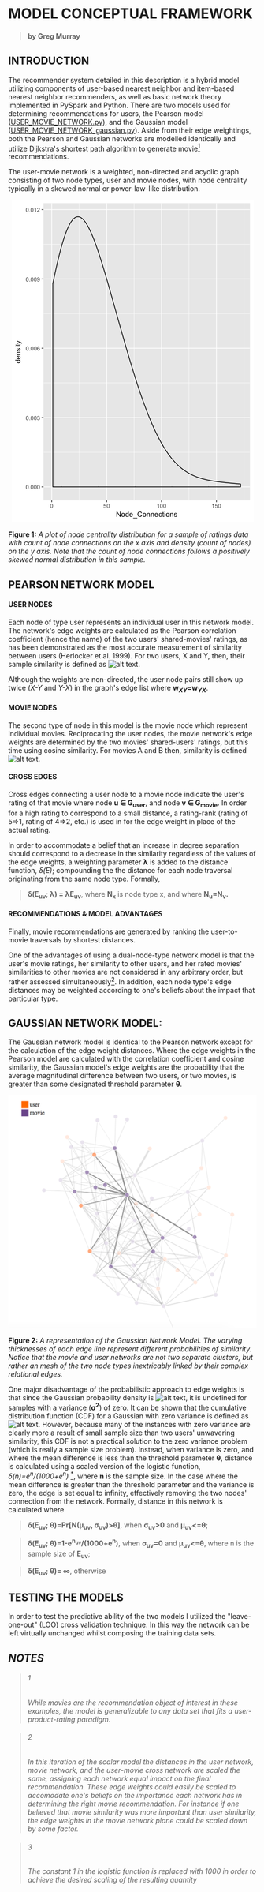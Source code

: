 
# MODEL CONCEPTUAL FRAMEWORK 
>#### **by Greg Murray**
## INTRODUCTION
The recommender system detailed in this description is a hybrid model utilizing components of user-based nearest neighbor and item-based nearest neighbor recommenders, as well as basic network theory implemented in PySpark and Python. There are two models used for determining recommendations for users, the Pearson model ([USER_MOVIE_NETWORK.py](https://github.com/GregMurray30/recommendation_engines/blob/master/USER_MOVIE_NETWORK.py)), and the Gaussian model ([USER_MOVIE_NETWORK_gaussian.py](https://github.com/GregMurray30/recommendation_engines/blob/master/USER_MOVIE_NETWORK_gaussian.py)). Aside from their edge weightings, both the Pearson  and Gaussian networks are modelled identically and
utilize Dijkstra's shortest path algorithm to generate movie[<sup>1</sup>](#1) recommendations.

The user-movie network is a weighted, non-directed and acyclic graph consisting of two node types, user and movie nodes, with node centrality typically in a skewed normal or power-law-like distribution.

<p align="center">
  <img src="https://github.com/GregMurray30/recommendation_engines/blob/master/visualizations/node_dist.png" title="Node Distribution">
 </p>
 
**Figure 1:** *A plot of node centrality distribution for a sample of ratings data with count of node connections on the x axis and density (count of nodes) on the y axis. Note that the count of node connections follows a positively skewed normal distribution in this sample.*

## PEARSON NETWORK MODEL
#### USER NODES
Each node of type user represents an individual user in this network model. The network's edge weights are
calculated as the Pearson correlation coefficient (hence the name) of the two users' shared-movies' ratings, as has been demonstrated as the most accurate measurement of similarity between users (Herlocker et al. 1999). For two users, X and Y, then, their sample similarity is defined as 
![alt text](https://wikimedia.org/api/rest_v1/media/math/render/svg/bd1ccc2979b0fd1c1aec96e386f686ae874f9ec0).

Although the weights are non-directed, the user node pairs still show up twice (*X-Y* and *Y-X*) 
in the graph's edge list where **w<sub>*XY*</sub>=w<sub>*YX*</sub>**.

#### MOVIE NODES
The second type of node in this model is the movie node which represent individual movies. Reciprocating the user nodes, the
movie network's edge weights are determined by the two movies' shared-users' ratings, but this time using cosine similarity. For movies A and B then, similarity is defined
![alt text](https://wikimedia.org/api/rest_v1/media/math/render/svg/1d94e5903f7936d3c131e040ef2c51b473dd071d).

#### CROSS EDGES
Cross edges connecting a user node to a movie node indicate the user's rating of that movie
where node **u ∈ G<sub>user</sub>**, and node **v ∈ G<sub>movie</sub>**. In order for a high rating 
to correspond to a small distance, a rating-rank (rating of 5=>1, rating of 4=>2, etc.) is used in for the edge weight in place of the actual rating.

In order to accommodate a belief that an increase in degree separation should correspond to 
a decrease in the similarity regardless of the values of the edge weights, a weighting 
parameter **λ** is added to the distance function, *δ(E)*; compounding the the distance for each node traversal originating from the same node type. Formally, 
  
  > **δ(E<sub>uv</sub>; λ) = λE<sub>uv</sub>**, where **N<sub>x</sub>** is node type x, and where **N<sub>u</sub>=N<sub>v</sub>.**

#### RECOMMENDATIONS & MODEL ADVANTAGES
Finally, movie recommendations are generated by ranking the user-to-movie traversals by shortest distances.

One of the advantages of using a dual-node-type network model is that the user's movie
ratings, her similarity to other users, and her rated movies' similarities to other
movies are not considered in any arbitrary order, but rather assessed simultaneously[<sup>2</sup>](#2). 
In addition, each node type's edge distances may be weighted according to one's beliefs about the impact 
that particular type.

## GAUSSIAN NETWORK MODEL:

The Gaussian network model is identical to the Pearson network except for the calculation of the
edge weight distances. Where the edge weights in the Pearson model are calculated with the correlation coefficient and cosine similarity, the Gaussian model's edge weights are the probability that the average magnitudinal
difference between two users, or two movies, is greater than some designated threshold parameter **θ**.

<p align="center">
  <img src="https://github.com/GregMurray30/recommendation_engines/blob/master/visualizations/network_ex.png" title="Network_Example">
 </p>
 
**Figure 2:** *A representation of the Gaussian Network Model. The varying thicknesses of each edge line represent different probabilities of similarity. Notice that the movie and user networks are not two separate clusters, but rather an mesh of the two node types inextricably linked by their complex relational edges.*
 
One major disadvantage of the probabilistic approach to edge weights is that since the Gaussian probability density is ![alt text](https://wikimedia.org/api/rest_v1/media/math/render/svg/4abaca87a10ecfa77b5a205056523706fe6c9c3f "Title"), it is undefined for samples with a variance (**σ<sup>2</sup>**) of zero. It can be shown that the cumulative distribution function (CDF) for a Gaussian with zero variance is defined as ![alt text](https://wikimedia.org/api/rest_v1/media/math/render/svg/90400cbbc8895d9f3c9a62d7502ed0f077c6ee3b).
However, because many of the instances with zero variance are clearly more a result of small sample size than two users' unwavering similarity, this CDF is not a practical solution to the zero variance problem (which is really a sample size problem). Instead, when variance is zero, and where the mean difference is less than the threshold parameter **θ**, distance is calculated using a scaled version of the logistic function, *δ(n)=e<sup>n</sup>/(1000+e<sup>n</sup>)* [<sup>*</sup>](#3), where **n** is the sample size. In the case where the mean difference is greater than the threshold parameter and the variance is zero, the edge is set equal to infinity, effectively removing the two nodes' connection from the network. Formally, distance in this network is calculated where
  
  >**δ(E<sub>uv</sub>; θ)=Pr[N(μ<sub>uv</sub>, σ<sub>uv</sub>)>θ]**, when **σ<sub>uv</sub>>0** and **μ<sub>uv</sub><=θ**;
  
  >**δ(E<sub>uv</sub>; θ)=1-e<sup>n<sub>uv</uv></sup>/(1000+e<sup>n</sup>)**, when **σ<sub>uv</sub>=0** and **μ<sub>uv</sub><=θ**, where n is the sample size of **E<sub>uv</sub>**;
  
  >**δ(E<sub>uv</sub>; θ)= ∞**, otherwise

## TESTING THE MODELS
In order to test the predictive ability of the two models I utilized the "leave-one-out" (LOO) cross validation technique. In this way the network can be left virtually unchanged whilst composing the training data sets. 

## *NOTES*
>###### 1
>*While movies are the recommendation object of interest in these examples, the model is generalizable to any data set that fits a user-product-rating paradigm.*

>###### 2
>*In this iteration of the scalar model the distances in the user network, movie network, and the
 user-movie cross network are scaled the same, assigning each network equal impact on the
 final recommendation. These edge weights could easily be scaled to accomodate one's
 beliefs on the importance each network has in determining the right movie recommendation.
 For instance if one believed that movie similarity was more important than user
 similarity, the edge weights in the movie network plane could be scaled down by some
 factor.*
 
 >###### 3
 >*The constant 1 in the logistic function is replaced with 1000 in order to achieve the desired scaling of the resulting quantity*
